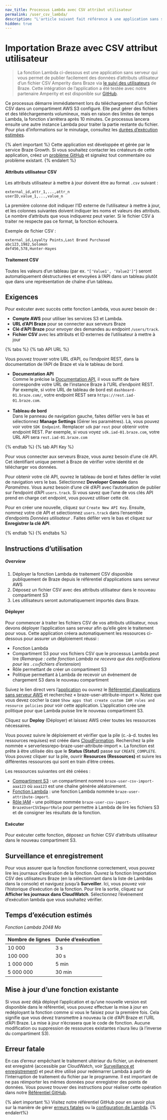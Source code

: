 ```yaml
---
nav_title: Processus Lambda avec CSV attribut utilisateur
permalink: /user_csv_lambda/
description: "L'article suivant fait référence à une application sans serveur qui vous permet de déployer facilement un processus Lambda qui enverra les données d'attributs d'utilisateur d'un fichier CSV directement à Braze via l’endpoint du suivi des utilisateurs de Braze."
hidden: true
---
```


# Importation Braze avec CSV attribut utilisateur

> La fonction Lambda ci-dessous est une application sans serveur qui vous permet de publier facilement des données d’attributs utilisateur d’un fichier CSV Amperity dans Braze via [le suivi des utilisateurs]({{site.baseurl}}/api/endpoints/user_data/post_user_track/) de Braze. Cette intégration de l’application a été testée avec notre partenaire Amperity et est disponible sur [GitHub](https://github.com/braze-inc/growth-shares-lambda-user-csv-import).

Ce processus démarre immédiatement lors du téléchargement d’un fichier CSV dans un compartiment AWS S3 configuré. Elle peut gérer des fichiers et des téléchargements volumineux, mais en raison des limites de temps Lambda, la fonction s’arrêtera après 10 minutes. Ce processus lancera ensuite une autre instance Lambda pour traiter la partie restante du fichier. Pour plus d’informations sur le minutage, consultez les [durées d’exécution estimées](#estimated-execution-times).

{% alert important %}
Cette application est développée et gérée par le service Braze Growth. Si vous souhaitez contacter les créateurs de cette application, créez un [problème GitHub](https://github.com/braze-inc/growth-shares-lambda-user-csv-import/issues) et signalez tout commentaire ou problème existant. 
{% endalert %}

#### Attributs utilisateur CSV

Les attributs utilisateur à mettre à jour doivent être au format `.csv` suivant :

```
external_id,attr_1,...,attr_n
userID,value_1,...,value_n
```

La première colonne doit indiquer l’ID externe de l’utilisateur à mettre à jour, et les colonnes suivantes doivent indiquer les noms et valeurs des attributs. Le nombre d’attributs que vous indiquerez peut varier. Si le fichier CSV à traiter ne respecte pas ce format, la fonction échouera.  

Exemple de fichier CSV :

```
external_id,Loyalty Points,Last Brand Purchased
abc123,1982,Solomon
def456,578,Hunter-Hayes
```

#### Traitement CSV

Toutes les valeurs d’un tableau (par ex. `"['Value1', 'Value2']"`) seront automatiquement déstructurées et envoyées à l’API dans un tableau plutôt que dans une représentation de chaîne d’un tableau.

## Exigences

Pour exécuter avec succès cette fonction Lambda, vous aurez besoin de :
- **Compte AWS** pour utiliser les services S3 et Lambda.
- **URL d’API Braze** pour se connecter aux serveurs Braze
- **Clé d’API Braze** pour envoyer des demandes au endpoint `/users/track`.
- **Fichier CSV** avec les attributs et ID externes de l’utilisateur à mettre à jour

{% tabs %}
{% tab API URL %}

Vous pouvez trouver votre URL d’API, ou l’endpoint REST, dans la documentation de l’API de Braze et via le tableau de bord.

- **Documentation API**<br>Comme le précise la [Documentation API]({{site.baseurl}}/user_guide/administrative/access_braze/braze_instances/#braze-instances), il vous suffit de faire correspondre votre URL de l’instance Braze à l’URL d’endpoint REST. Par exemple, si votre URL de tableau de bord est `dashboard-01.braze.com/`, votre endpoint REST sera `https://rest.iad-01.braze.com`. <br><br>
- **Tableau de bord**<br>Dans le panneau de navigation gauche, faites défiler vers le bas et sélectionnez **Manage Settings** (Gérer les paramètres). Là, vous pouvez voir votre `SDK Endpoint`. Remplacer `sdk` par `rest` pour obtenir votre endpoint REST. Par exemple, si vous voyez `sdk.iad-01.braze.com`, votre URL API sera `rest.iad-01.braze.com`

{% endtab %}
{% tab API Key %}

Pour vous connecter aux serveurs Braze, vous aurez besoin d’une clé API. Cet identifiant unique permet à Braze de vérifier votre identité et de télécharger vos données. 

Pour obtenir votre clé API, ouvrez le tableau de bord et faites défiler le volet de navigation vers le bas. Sélectionnez **Developer Console** dans  _Paramètres_. Vous aurez besoin d’une clé d’API avec l’autorisation de publier sur l’endpoint d’API `users.track`. Si vous savez que l’une de vos clés API prend en charge cet endpoint, vous pouvez utiliser cette clé. 

Pour en créer une nouvelle, cliquez sur `Create New API Key`. Ensuite, nommez votre clé API et sélectionnez `users.track` dans l’ensemble d’endpoints  _Données utilisateur_ . Faites défiler vers le bas et cliquez sur **Enregistrer la clé API**.

{% endtab %}
{% endtabs %}

## Instructions d’utilisation

##### Overview
1. Déployer la fonction Lambda de traitement CSV disponible publiquement de Braze depuis le référentiel d’applications sans serveur AWS
2. Déposez un fichier CSV avec des attributs utilisateur dans le nouveau compartiment S3
3. Les utilisateurs seront automatiquement importés dans Braze.

#### Déployer

Pour commencer à traiter les fichiers CSV de vos attributs utilisateur, nous devons déployer l’application sans serveur afin qu’elle gère le traitement pour vous. Cette application créera automatiquement les ressources ci-dessous pour assurer un déploiement réussi :

- Fonction Lambda
- Compartiment S3 pour vos fichiers CSV que le processus Lambda peut lire (_Remarque : cette fonction Lambda ne recevra que des notifications pour les `.csv`fichiers d’extension_)
- Rôle permettant de créer un compartiment S3
- Politique permettant à Lambda de recevoir un événement de chargement S3 dans le nouveau compartiment

Suivez le lien direct vers l’[application](https://console.aws.amazon.com/lambda/home?region=us-east-1#/create/app?applicationId=arn:aws:serverlessrepo:us-east-1:585170621372:applications/braze-user-attribute-import) ou ouvrez le [Référentiel d’applications sans serveur AWS](https://serverlessrepo.aws.amazon.com/applications) et recherchez « braze-user-attribute-import ». Notez que vous devez cocher la case `Show apps that create custom IAM roles and resource policies` pour voir cette application. L’application crée une politique pour que Lambda puisse lire le nouveau compartiment S3.

Cliquez sur **Deploy** (Déployer) et laissez AWS créer toutes les ressources nécessaires.

Vous pouvez suivre le déploiement et vérifier que la pile (c.-à-d. toutes les ressources requises) est créée dans [CloudFormation](https://console.aws.amazon.com/cloudformation/). Recherchez la pile nommée « serverlessrepo-braze-user-attribute-import ». La fonction est prête à être utilisée dès que le **Status (Statut)** passe sur `CREATE_COMPLETE`. Vous pouvez cliquer sur la pile, ouvrir **Resources (Ressources)** et suivre les différentes ressources qui sont en train d’être créées.

Les ressources suivantes ont été créées :

- [Compartiment S3](https://s3.console.aws.amazon.com/s3/) : un compartiment nommé `braze-user-csv-import-aaa123` où `aaa123` est une chaîne générée aléatoirement.
- [Fonction Lambda](https://console.aws.amazon.com/lambda/) : une fonction Lambda nommée `braze-user-attribute-import`.
- [Rôle IAM](https://console.aws.amazon.com/iam/) - une politique nommée `braze-user-csv-import-BrazeUserCSVImportRole` pour permettre à Lambda de lire les fichiers S3 et de consigner les résultats de la fonction.

#### Exécuter

Pour exécuter cette fonction, déposez un fichier CSV d’attributs utilisateur dans le nouveau compartiment S3.

## Surveillance et enregistrement

Pour vous assurer que la fonction fonctionne correctement, vous pouvez lire les journaux d’exécution de la fonction. Ouvrez la fonction Importation CSV des utilisateurs Braze (en la sélectionnant dans la liste de Lambdas dans la console) et naviguez jusqu’à **Surveiller**. Ici, vous pouvez voir l’historique d’exécution de la fonction. Pour lire la sortie, cliquez sur **Afficher les journaux dans CloudWatch**. Sélectionnez l’événement d’exécution lambda que vous souhaitez vérifier.

## Temps d’exécution estimés
_Fonction Lambda 2048 Mo_

| Nombre de lignes | Durée d’exécution |
| --------- | ---------- |
| 10 000       | 3 s         |
| 100 000      | 30 s        |
| 1 000 000        | 5 min      |
| 5 000 000        | 30 min     |

## Mise à jour d’une fonction existante

Si vous avez déjà déployé l’application et qu’une nouvelle version est disponible dans le référentiel, vous pouvez effectuer la mise à jour en redéployant la fonction comme si vous le faisiez pour la première fois. Cela signifie que vous devez transmettre à nouveau la clé d’API Braze et l’URL d’API Braze. La mise à jour n’écrasera que le code de fonction. Aucune modification ou suppression de ressources existantes n’aura lieu (à l’inverse du compartiment S3).

## Erreur fatale

En cas d’erreur empêchant le traitement ultérieur du fichier, un événement est enregistré (accessible par CloudWatch, voir [Surveillance et enregistrement](#monitoring-and-logging)) et peut être utilisé pour redémarrer Lambda à partir de l’interruption de traitement du fichier par le programme. Il est important de ne pas réimporter les mêmes données pour enregistrer des points de données. Vous pouvez trouver des instructions pour réaliser cette opération dans notre [Référentiel GitHub](https://github.com/braze-inc/growth-shares-lambda-user-csv-import#fatal-error).

{% alert important %}
Visitez notre référentiel GitHub pour en savoir plus sur la manière de gérer [erreurs fatales](https://github.com/braze-inc/growth-shares-lambda-user-csv-import#fatal-error) ou la [configuration de Lambda](https://github.com/braze-inc/growth-shares-lambda-user-csv-import#lambda-configuration).
{% endalert%}